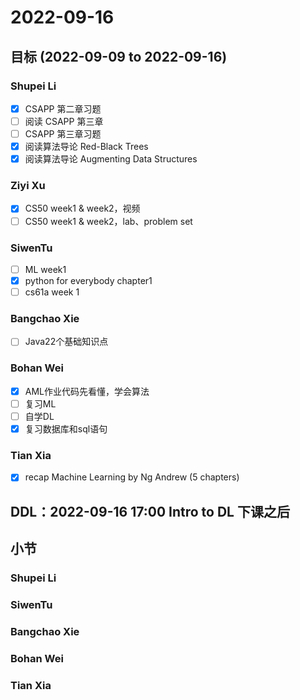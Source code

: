 # 2022-09-16
## 目标 (2022-09-09 to 2022-09-16)
### Shupei Li
- [x] CSAPP 第二章习题
- [ ] 阅读 CSAPP 第三章
- [ ] CSAPP 第三章习题
- [x] 阅读算法导论 Red-Black Trees
- [x] 阅读算法导论 Augmenting Data Structures

### Ziyi Xu
- [x] CS50 week1 & week2，视频
- [ ] CS50 week1 & week2，lab、problem set

### SiwenTu
- [ ] ML week1
- [x] python for everybody chapter1 
- [ ] cs61a week 1

### Bangchao Xie
- [ ] Java22个基础知识点

### Bohan Wei
- [x] AML作业代码先看懂，学会算法 
- [ ] 复习ML
- [ ] 自学DL 
- [x] 复习数据库和sql语句

### Tian Xia
- [x] recap Machine Learning by Ng Andrew (5 chapters)

## DDL：2022-09-16 17:00 Intro to DL 下课之后

## 小节
### Shupei Li

### SiwenTu

### Bangchao Xie

### Bohan Wei

### Tian Xia
